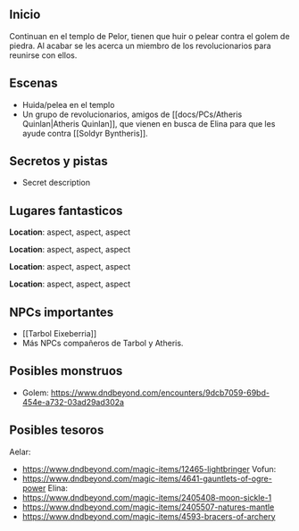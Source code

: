 ## Inicio

Continuan en el templo de Pelor, tienen que huir o pelear contra el golem de piedra.
Al acabar se les acerca un miembro de los revolucionarios para reunirse con ellos.

## Escenas

- Huida/pelea en el templo
- Un grupo de revolucionarios, amigos de [[docs/PCs/Atheris Quinlan|Atheris Quinlan]], que vienen en busca de Elina para que les ayude contra [[Soldyr Byntheris]]. 

## Secretos y pistas

- Secret description

## Lugares fantasticos

**Location**: aspect, aspect, aspect

**Location**: aspect, aspect, aspect

**Location**: aspect, aspect, aspect

**Location**: aspect, aspect, aspect

## NPCs importantes

- [[Tarbol Eixeberria]]
- Más NPCs compañeros de Tarbol y Atheris.

## Posibles monstruos

- Golem: https://www.dndbeyond.com/encounters/9dcb7059-69bd-454e-a732-03ad29ad302a

## Posibles tesoros

Aelar:
- https://www.dndbeyond.com/magic-items/12465-lightbringer
Vofun:
- https://www.dndbeyond.com/magic-items/4641-gauntlets-of-ogre-power
Elina:
- https://www.dndbeyond.com/magic-items/2405408-moon-sickle-1
- https://www.dndbeyond.com/magic-items/2405507-natures-mantle
- https://www.dndbeyond.com/magic-items/4593-bracers-of-archery